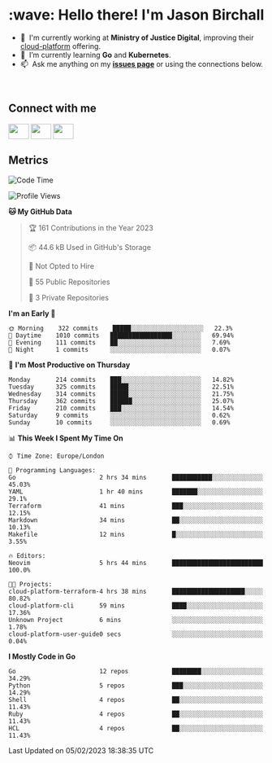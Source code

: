 <h1 align="left" id="jason-title">:wave: Hello there! I'm Jason Birchall</h1>

- :office: &nbsp;I'm currently working at **Ministry of Justice Digital**, improving their [cloud-platform](https://github.com/ministryofjustice/cloud-platform) offering.
- :seedling: &nbsp;I’m currently learning **Go** and **Kubernetes**.
- :mailbox: &nbsp;Ask me anything on my **[issues page]** or using the connections below.


<br>

<h2>Connect with me</h2>
<p>
<a href="https://twitter.com/jsonBirchall" target="blank"><img align="center" src="https://cdn.jsdelivr.net/npm/simple-icons@3.0.1/icons/twitter.svg" alt="" height="30" width="40" /></a>
<a href="https://keybase.io/json0" target="blank"><img align="center" src="https://cdn.jsdelivr.net/npm/simple-icons@3.0.1/icons/keybase.svg" alt="" height="30" width="40" /></a>
<a href="https://www.reddit.com/user/kakorate" target="blank"><img align="center" src="https://cdn.jsdelivr.net/npm/simple-icons@3.0.1/icons/reddit.svg" alt="" height="30" width="40" /></a>
</p>

<h2>Metrics</h2>

<!--START_SECTION:waka-->
![Code Time](http://img.shields.io/badge/Code%20Time-923%20hrs%2058%20mins-blue)

![Profile Views](http://img.shields.io/badge/Profile%20Views-2-blue)

**🐱 My GitHub Data** 

> 🏆 161 Contributions in the Year 2023
 > 
> 📦 44.6 kB Used in GitHub's Storage 
 > 
> 🚫 Not Opted to Hire
 > 
> 📜 55 Public Repositories 
 > 
> 🔑 3 Private Repositories  
 > 
**I'm an Early 🐤** 

```text
🌞 Morning    322 commits    █████░░░░░░░░░░░░░░░░░░░░   22.3% 
🌆 Daytime    1010 commits   █████████████████░░░░░░░░   69.94% 
🌃 Evening    111 commits    ██░░░░░░░░░░░░░░░░░░░░░░░   7.69% 
🌙 Night      1 commits      ░░░░░░░░░░░░░░░░░░░░░░░░░   0.07%

```
📅 **I'm Most Productive on Thursday** 

```text
Monday       214 commits    ███░░░░░░░░░░░░░░░░░░░░░░   14.82% 
Tuesday      325 commits    █████░░░░░░░░░░░░░░░░░░░░   22.51% 
Wednesday    314 commits    █████░░░░░░░░░░░░░░░░░░░░   21.75% 
Thursday     362 commits    ██████░░░░░░░░░░░░░░░░░░░   25.07% 
Friday       210 commits    ███░░░░░░░░░░░░░░░░░░░░░░   14.54% 
Saturday     9 commits      ░░░░░░░░░░░░░░░░░░░░░░░░░   0.62% 
Sunday       10 commits     ░░░░░░░░░░░░░░░░░░░░░░░░░   0.69%

```


📊 **This Week I Spent My Time On** 

```text
⌚︎ Time Zone: Europe/London

💬 Programming Languages: 
Go                       2 hrs 34 mins       ███████████░░░░░░░░░░░░░░   45.03% 
YAML                     1 hr 40 mins        ███████░░░░░░░░░░░░░░░░░░   29.1% 
Terraform                41 mins             ███░░░░░░░░░░░░░░░░░░░░░░   12.15% 
Markdown                 34 mins             ██░░░░░░░░░░░░░░░░░░░░░░░   10.13% 
Makefile                 12 mins             █░░░░░░░░░░░░░░░░░░░░░░░░   3.55%

🔥 Editors: 
Neovim                   5 hrs 44 mins       █████████████████████████   100.0%

🐱‍💻 Projects: 
cloud-platform-terraform-4 hrs 38 mins       ████████████████████░░░░░   80.82% 
cloud-platform-cli       59 mins             ████░░░░░░░░░░░░░░░░░░░░░   17.36% 
Unknown Project          6 mins              ░░░░░░░░░░░░░░░░░░░░░░░░░   1.78% 
cloud-platform-user-guide0 secs              ░░░░░░░░░░░░░░░░░░░░░░░░░   0.04%

```

**I Mostly Code in Go** 

```text
Go                       12 repos            ████████░░░░░░░░░░░░░░░░░   34.29% 
Python                   5 repos             ███░░░░░░░░░░░░░░░░░░░░░░   14.29% 
Shell                    4 repos             ██░░░░░░░░░░░░░░░░░░░░░░░   11.43% 
Ruby                     4 repos             ██░░░░░░░░░░░░░░░░░░░░░░░   11.43% 
HCL                      4 repos             ██░░░░░░░░░░░░░░░░░░░░░░░   11.43%

```



 Last Updated on 05/02/2023 18:38:35 UTC
<!--END_SECTION:waka-->

<!-- links -->

[issues page]: https://github.com/jasonBirchall/jasonBirchall/issues "jasonBirchall/issues"
